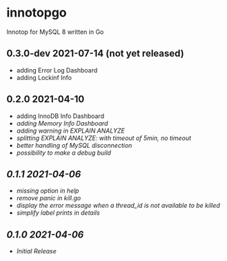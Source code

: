 # innotopgo

Innotop for MySQL 8 written in Go

## 0.3.0-dev 2021-07-14 (not yet released)
- adding Error Log Dashboard <E>
- adding Lockinf Info <L>

## 0.2.0 2021-04-10
- adding InnoDB Info Dashboard <I>
- adding Memory Info Dashboard <M>
- adding warning in EXPLAIN ANALYZE
- splitting EXPLAIN ANALYZE: <a> with timeout of 5min, <A> no timeout
- better handling of MySQL disconnection
- possibility to make a debug build

## 0.1.1 2021-04-06
- missing <K> option in help
- remove panic in kill.go
- display the error message when a thread_id is not available to be killed
- simplify label prints in details

## 0.1.0 2021-04-06
- Initial Release
